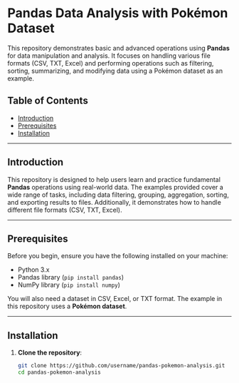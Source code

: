 # **Pandas Data Analysis with Pokémon Dataset**

This repository demonstrates basic and advanced operations using **Pandas** for data manipulation and analysis. It focuses on handling various file formats (CSV, TXT, Excel) and performing operations such as filtering, sorting, summarizing, and modifying data using a Pokémon dataset as an example.

## **Table of Contents**
- [Introduction](#introduction)
- [Prerequisites](#prerequisites)
- [Installation](#installation)

---

## **Introduction**

This repository is designed to help users learn and practice fundamental **Pandas** operations using real-world data. The examples provided cover a wide range of tasks, including data filtering, grouping, aggregation, sorting, and exporting results to files. Additionally, it demonstrates how to handle different file formats (CSV, TXT, Excel).

---

## **Prerequisites**

Before you begin, ensure you have the following installed on your machine:
- Python 3.x
- Pandas library (`pip install pandas`)
- NumPy library (`pip install numpy`)

You will also need a dataset in CSV, Excel, or TXT format. The example in this repository uses a **Pokémon dataset**.

---

## **Installation**

1. **Clone the repository**:
   ```bash
   git clone https://github.com/username/pandas-pokemon-analysis.git
   cd pandas-pokemon-analysis
